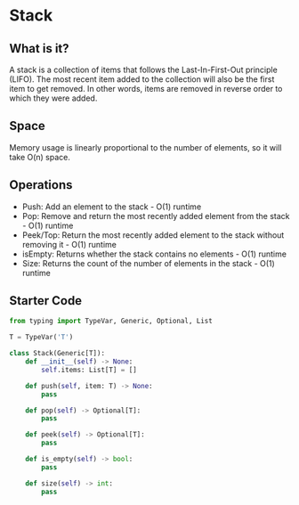 # Stack

## What is it?

A stack is a collection of items that follows the Last-In-First-Out principle (LIFO). The most recent item added to the collection will also be the first item to get removed. In other words, items are removed in reverse order to which they were added.

## Space

Memory usage is linearly proportional to the number of elements, so it will take O(n) space.

## Operations
- Push: Add an element to the stack - O(1) runtime
- Pop: Remove and return the most recently added element from the stack - O(1) runtime
- Peek/Top: Return the most recently added element to the stack without removing it - O(1) runtime
- isEmpty: Returns whether the stack contains no elements - O(1) runtime
- Size: Returns the count of the number of elements in the stack - O(1) runtime

## Starter Code
```python
from typing import TypeVar, Generic, Optional, List

T = TypeVar('T')

class Stack(Generic[T]):
    def __init__(self) -> None:
        self.items: List[T] = []

    def push(self, item: T) -> None:
        pass

    def pop(self) -> Optional[T]:
        pass

    def peek(self) -> Optional[T]:
        pass

    def is_empty(self) -> bool:
        pass

    def size(self) -> int:
        pass
```